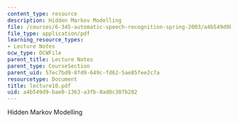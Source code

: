 ```yaml
---
content_type: resource
description: Hidden Markov Modelling
file: /courses/6-345-automatic-speech-recognition-spring-2003/a4b549d9bae01363a3fb8ad0c307b282_lecture10.pdf
file_type: application/pdf
learning_resource_types:
- Lecture Notes
ocw_type: OCWFile
parent_title: Lecture Notes
parent_type: CourseSection
parent_uid: 57ec7bd9-8fd9-649c-fd62-5ae85fee2c7a
resourcetype: Document
title: lecture10.pdf
uid: a4b549d9-bae0-1363-a3fb-8ad0c307b282
---
```

Hidden Markov Modelling

